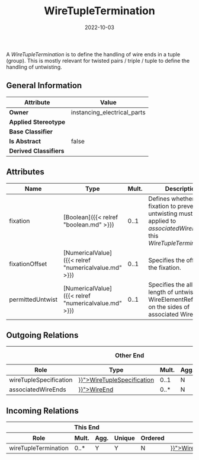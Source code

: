 ﻿---
title: WireTupleTermination
toc: false
type: specs
date: "2022-10-03"
draft: false
specification: VEC
version: 2.0.1
documentType: "Recommendation"
elementType: Class
classes:
  - WireTupleTermination
menu_name: vec-2.0.1
---
<p> A <i>WireTupleTermination</i> is to define the handling of wire ends in a tuple (group). This is mostly relevant for twisted pairs&#160;/&#160;triple / tuple to define the handling of untwisting.      </p>

## General Information

| Attribute               | Value |
|-------------------------|-------|
| **Owner**               | instancing_electrical_parts |
| **Applied Stereotype**  |   |
| **Base Classifier**     |   |
| **Is Abstract**         | false |
| **Derived Classifiers** |   |

## Attributes
|  Name  |  Type  |  Mult.  |  Description  |  Owning Classifier  |
|--------|--------|---------|---------------|--------------|
|fixation| [Boolean]({{< relref "boolean.md" >}}) | 0..1 | Defines whether a fixation to prevent untwisting must be applied to <i>associatedWireEnds </i>of this <i>WireTupleTermination</i>. | [WireTupleTermination]({{< relref "wiretupletermination.md" >}}) |
|fixationOffset| [NumericalValue]({{< relref "numericalvalue.md" >}}) | 0..1 | Specifies the offset of the fixation. | [WireTupleTermination]({{< relref "wiretupletermination.md" >}}) |
|permittedUntwist| [NumericalValue]({{< relref "numericalvalue.md" >}}) | 0..1 | Specifies the allowed length of untwist for the WireElementReferences on the sides of associated WireEnds. | [WireTupleTermination]({{< relref "wiretupletermination.md" >}}) |

## Outgoing Relations
<table>
    <thead>
        <tr>
           <th colspan="6">Other End</th>
           <th colspan="1">This End</th>
           <th colspan="1">General</th>
        </tr>
        <tr>
           <th>Role</th>
           <th>Type</th>
           <th>Mult.</th>
           <th>Agg.</th>
           <th>Unique</th>
           <th>Ordered</th>
           <th>Mult.</th>
           <th>Description</th>
        </tr>
    <thead>
    <tbody>
    <tr>
        <td>wireTupleSpecification</td>
        <td><a href="{{< relref "wiretuplespecification.md" >}}">WireTupleSpecification</a></td>
        <td>0..1</td>
        <td>N</td>
        <td>Y</td>
        <td>N</td>
        <td></td>
        <td></td>
    </tr>
    <tr>
        <td>associatedWireEnds</td>
        <td><a href="{{< relref "wireend.md" >}}">WireEnd</a></td>
        <td>0..*</td>
        <td>N</td>
        <td>Y</td>
        <td>N</td>
        <td>0..*</td>
        <td></td>
    </tr>
    </tbody>
</table>

##  Incoming Relations
<table>
    <thead>
        <tr>
           <th colspan="5">This End</th>
           <th colspan="2">Other End</th>
           <th colspan="1">General</th>
        </tr>
        <tr>
           <th>Role</th>
           <th>Mult.</th>
           <th>Agg.</th>
           <th>Unique</th>
           <th>Ordered</th>
           <th>Type</th>
           <th>Mult.</th>
           <th>Description</th>
        </tr>
    <thead>
    <tbody>
    <tr>
        <td>wireTupleTermination</td>
        <td>0..*</td>
        <td>Y</td>
        <td>Y</td>
        <td>N</td>
        <td><a href="{{< relref "wiretupleterminationspecification.md" >}}">WireTupleTerminationSpecification</a></td>
        <td>1</td>
        <td></td>
    </tr>
    </tbody>
</table>



